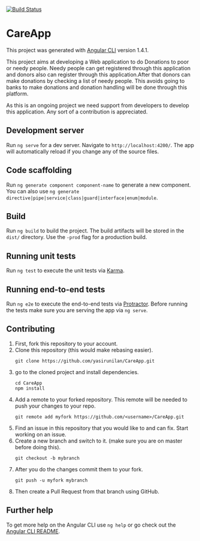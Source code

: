 [![Build Status](https://travis-ci.org/yasirunilan/CareApp.svg?branch=master)](https://travis-ci.org/yasirunilan/CareApp)

# CareApp

This project was generated with [Angular CLI](https://github.com/angular/angular-cli) version 1.4.1.

This project aims at developing a Web application to do Donations to poor or needy people.
Needy people can get registered through this application and donors also can register through this application.After  that donors can make donations by checking a list of needy people. This avoids going to banks to make donations and donation handling will be done through this platform.

As this is an ongoing project we need support from developers to develop this application.
Any sort of a contribution is appreciated. 
## Development server

Run `ng serve` for a dev server. Navigate to `http://localhost:4200/`. The app will automatically reload if you change any of the source files.

## Code scaffolding

Run `ng generate component component-name` to generate a new component. You can also use `ng generate directive|pipe|service|class|guard|interface|enum|module`.

## Build

Run `ng build` to build the project. The build artifacts will be stored in the `dist/` directory. Use the `-prod` flag for a production build.

## Running unit tests

Run `ng test` to execute the unit tests via [Karma](https://karma-runner.github.io).

## Running end-to-end tests

Run `ng e2e` to execute the end-to-end tests via [Protractor](http://www.protractortest.org/).
Before running the tests make sure you are serving the app via `ng serve`.

## Contributing
1) First, fork this repository to your account.
2) Clone this repository (this would make rebasing easier).
   ```
   git clone https://github.com/yasirunilan/CareApp.git
   ```
3) go to the cloned project and install dependencies.
    ```
    cd CareApp
    npm install
    
    ```
4) Add a remote to your forked repository. This remote will be needed to push your changes to your repo.
    ```
    git remote add myfork https://github.com/<username>/CareApp.git
    ```
5) Find an issue in this repository that you would like to and can fix. Start working on an issue.
6) Create a new branch and switch to it. (make sure you are on master before doing this).
    ```
    git checkout -b mybranch
    ```
7) After you do the changes commit them to your fork.
    ```
    git push -u myfork mybranch
    ```
8) Then create a Pull Request from that branch using GitHub.
     
## Further help

To get more help on the Angular CLI use `ng help` or go check out the [Angular CLI README](https://github.com/angular/angular-cli/blob/master/README.md).
